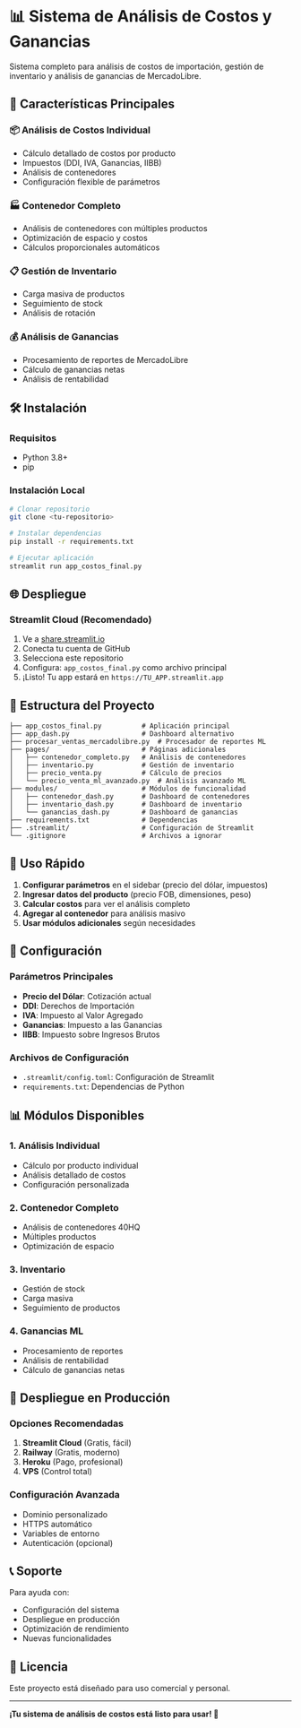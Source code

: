 # 📊 Sistema de Análisis de Costos y Ganancias

Sistema completo para análisis de costos de importación, gestión de inventario y análisis de ganancias de MercadoLibre.

## 🚀 Características Principales

### 📦 **Análisis de Costos Individual**
- Cálculo detallado de costos por producto
- Impuestos (DDI, IVA, Ganancias, IIBB)
- Análisis de contenedores
- Configuración flexible de parámetros

### 🏭 **Contenedor Completo**
- Análisis de contenedores con múltiples productos
- Optimización de espacio y costos
- Cálculos proporcionales automáticos

### 📋 **Gestión de Inventario**
- Carga masiva de productos
- Seguimiento de stock
- Análisis de rotación

### 💰 **Análisis de Ganancias**
- Procesamiento de reportes de MercadoLibre
- Cálculo de ganancias netas
- Análisis de rentabilidad

## 🛠️ Instalación

### Requisitos
- Python 3.8+
- pip

### Instalación Local
```bash
# Clonar repositorio
git clone <tu-repositorio>

# Instalar dependencias
pip install -r requirements.txt

# Ejecutar aplicación
streamlit run app_costos_final.py
```

## 🌐 Despliegue

### Streamlit Cloud (Recomendado)
1. Ve a [share.streamlit.io](https://share.streamlit.io)
2. Conecta tu cuenta de GitHub
3. Selecciona este repositorio
4. Configura: `app_costos_final.py` como archivo principal
5. ¡Listo! Tu app estará en `https://TU_APP.streamlit.app`

## 📁 Estructura del Proyecto

```
├── app_costos_final.py          # Aplicación principal
├── app_dash.py                  # Dashboard alternativo
├── procesar_ventas_mercadolibre.py  # Procesador de reportes ML
├── pages/                       # Páginas adicionales
│   ├── contenedor_completo.py   # Análisis de contenedores
│   ├── inventario.py            # Gestión de inventario
│   ├── precio_venta.py          # Cálculo de precios
│   └── precio_venta_ml_avanzado.py  # Análisis avanzado ML
├── modules/                     # Módulos de funcionalidad
│   ├── contenedor_dash.py       # Dashboard de contenedores
│   ├── inventario_dash.py       # Dashboard de inventario
│   └── ganancias_dash.py        # Dashboard de ganancias
├── requirements.txt             # Dependencias
├── .streamlit/                  # Configuración de Streamlit
└── .gitignore                   # Archivos a ignorar
```

## 🎯 Uso Rápido

1. **Configurar parámetros** en el sidebar (precio del dólar, impuestos)
2. **Ingresar datos del producto** (precio FOB, dimensiones, peso)
3. **Calcular costos** para ver el análisis completo
4. **Agregar al contenedor** para análisis masivo
5. **Usar módulos adicionales** según necesidades

## 🔧 Configuración

### Parámetros Principales
- **Precio del Dólar**: Cotización actual
- **DDI**: Derechos de Importación
- **IVA**: Impuesto al Valor Agregado
- **Ganancias**: Impuesto a las Ganancias
- **IIBB**: Impuesto sobre Ingresos Brutos

### Archivos de Configuración
- `.streamlit/config.toml`: Configuración de Streamlit
- `requirements.txt`: Dependencias de Python

## 📊 Módulos Disponibles

### 1. Análisis Individual
- Cálculo por producto individual
- Análisis detallado de costos
- Configuración personalizada

### 2. Contenedor Completo
- Análisis de contenedores 40HQ
- Múltiples productos
- Optimización de espacio

### 3. Inventario
- Gestión de stock
- Carga masiva
- Seguimiento de productos

### 4. Ganancias ML
- Procesamiento de reportes
- Análisis de rentabilidad
- Cálculo de ganancias netas

## 🚀 Despliegue en Producción

### Opciones Recomendadas
1. **Streamlit Cloud** (Gratis, fácil)
2. **Railway** (Gratis, moderno)
3. **Heroku** (Pago, profesional)
4. **VPS** (Control total)

### Configuración Avanzada
- Dominio personalizado
- HTTPS automático
- Variables de entorno
- Autenticación (opcional)

## 📞 Soporte

Para ayuda con:
- Configuración del sistema
- Despliegue en producción
- Optimización de rendimiento
- Nuevas funcionalidades

## 📄 Licencia

Este proyecto está diseñado para uso comercial y personal.

---

**¡Tu sistema de análisis de costos está listo para usar! 🚀**
